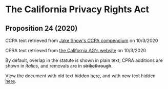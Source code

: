 # The California Privacy Rights Act

## Proposition 24 (2020)

CCPA text retrieved from [Jake Snow\'s CCPA
compendium](https://theccpa.org/) on 10/3/2020

CPRA text retrieved from [the California AG\'s
website](https://oag.ca.gov/system/files/initiatives/pdfs/19-0021A1%20%28Consumer%20Privacy%20-%20Version%203%29_1.pdf)
on 10/3/2020

By default, overlap in the statute is shown in plain text; CPRA
additions are shown in *italics*, and removals are in ~~strikethrough~~.

View the document with old text hidden [here](/cpra/new.html), and with new text
hidden [here](/cpra/old.html).

